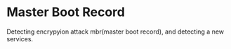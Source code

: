 # Master Boot Record #

Detecting encrypyion attack mbr(master boot record),
and detecting a new services.
